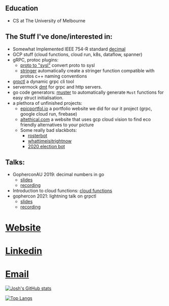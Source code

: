 ## Education
- CS at The University of Melbourne

## The Stuff I've done/interested in:
- Somewhat Implemented IEEE 754-R standard [decimal](https://github.com/anz-bank/decimal)
- GCP stuff (cloud functions, cloud run, k8s, dataflow, spanner) 
- gRPC, protoc plugins: 
    - [proto to "sysl"](https://github.com/anz-bank/protoc-gen-sysl) convert proto to sysl
    - [stringer](https://github.com/joshcarp/protoc-gen-stringer) automatically create a stringer function compatible with protos c++ naming conventions
- [grpctl](https://github.com/joshcarp/grpctl) a dynamic grpc cli tool
- servermock [dmt](https://github.com/joshcarp/servermock) for grpc and http servers.
- go code generators: [muster](https://github.com/joshcarp/muster) to automatically generate `Must` functions for easy struct initialisation.
- a plethora of unfinished projects:
  - [epicportfol.io](https://github.com/joshcarp/epicportfol.io) a portfolio website we did for our it project (grpc, google cloud run, firebase)
  - [altethical.com](https://github.com/joshcarp/altethical) a website that uses gcp cloud vision to find eco friendly alternatives to your picture
  - Some really bad slackbots: 
      - [rosterbot](https://github.com/joshcarp/rosterbot)
      - [whattimeisitrightnow](https://github.com/joshcarp/whattimeisitrightnow)
      - [2020 election bot](https://github.com/joshcarp/election-bot)

## Talks:
- GopherconAU 2019: decimal numbers in go
    - [slides](https://joshcarp.com/talks-decimal/#/">slides)
    - [recording](https://www.youtube.com/watch?v=F5rUM4GAs6A&feature=youtu.be) 
- Introduction to cloud functions: [cloud functions](https://joshcarp.com/talks-cloud-functions/#/)
- gophercon 2021: lightning talk on grpctl
    - [slides](https://joshcarp.com/talks-grpctl)
    - [recording](https://www.youtube.com/watch?v=XnPHI6cCL7E&t=10673s)

# [Website](https://joshcarp.com)
# [Linkedin](https://www.linkedin.com/in/joshcarp/)
# [Email](https://mail.google.com/mail/u/0/?view=cm&fs=1&to=josh@joshcarp.com)

[![Josh's GitHub stats](https://github-readme-stats.vercel.app/api?username=joshcarp)](https://github.com/joshcarp/github-readme-stats)

[![Top Langs](https://github-readme-stats.vercel.app/api/top-langs/?username=joshcarp)](https://github.com/anuraghazra/github-readme-stats)

